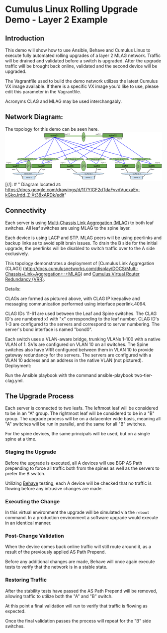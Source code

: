 # Cumulus Linux Rolling Upgrade Demo - Layer 2 Example

## Introduction
This demo will show how to use Ansible, Behave and Cumulus Linux to execute fully automated rolling upgrades of a layer 2 MLAG network. Traffic will be drained and validated before a switch is upgraded. After the upgrade traffic will be brought back online, validated and the second device will be upgraded. 

The Vagrantfile used to build the demo network utilizes the latest Cumulus VX image available. If there is a specific VX image you'd like to use, please edit this parameter in the Vagrantfile.

Acronyms CLAG and MLAG may be used interchangably. 

## Network Diagram:
The topology for this demo can be seen here.
![Diagram](L2Topology.png)
[//]: # " Diagram located at: https://docs.google.com/drawings/d/1f7YIGF2dTdaFvvdVucxaEv-kGkqJrdd_Z-Xt38xARDk/edit"

## Connectivity
Each server is using [Multi-Chassis Link Aggregation (MLAG)](https://docs.cumulusnetworks.com/display/DOCS/Multi-Chassis+Link+Aggregation+-+MLAG) to both leaf switches. All leaf switches are using MLAG to the spine layer. 

Each device is using LACP and STP. MLAG peers will be using peerlinks and backup links as to avoid split brain issues. To drain the B side for the initial upgrade, the peerlinks will be disabled to switch traffic over to the A side exclusively.

This topology demonstrates a deployment of [Cumulus Link Aggregation (CLAG)] (http://docs.cumulusnetworks.com/display/DOCS/Multi-Chassis+Link+Aggregation+-+MLAG) and [Cumulus Virtual Router Redundancy (VRR)](http://docs.cumulusnetworks.com/display/DOCS/Virtual+Router+Redundancy+-+VRR).

Details:

CLAGs are formed as pictured above, with CLAG IP keepalive and messaging communication performed using interface peerlink.4094.

CLAG IDs 11-61 are used between the Leaf and Spine switches. The CLAG ID's are numbered x1 with "x" corresponding to the leaf number.
CLAG ID's 1-3 are configured to the servers and correspond to server numbering. The server's bond interface is named "bond0".

Each switch uses a VLAN-aware bridge, trunking VLANs 1-100 with a native VLAN of 1.
SVIs are configured on VLAN 10 on all switches. The Spine switches also have VRR configured between them in VLAN 10 to provide gateway redundancy for the servers.
The servers are configured with a VLAN 10 address and an address in the native VLAN (not pictured).
Deployment:

Run the Ansible playbook with the command ansible-playbook two-tier-clag.yml.

## The Upgrade Process
Each server is connected to two leafs. The leftmost leaf will be considered to be in an "A" group. The rightmost leaf will be considered to be in a "B" group. The upgrade process will be on a datacenter wide basis, meaning all "A" switches will be run in parallel, and the same for all "B" switches.

For the spine devices, the same principals will be used, but on a single spine at a time.

### Staging the Upgrade
Before the upgrade is executed, all A devices will use BGP AS Path prepending to force all traffic both from the spines as well as the servers to prefer the B switch. 

Utilizing [Behave](https://pythonhosted.org/behave/) testing, each A device will be checked that no traffic is flowing before any intrusive changes are made.

### Executing the Change
In this virtual environment the upgrade will be simulated via the `reboot` command. In a production environment a software upgrade would execute in an identical manner.

### Post-Change Validation
When the device comes back online traffic will still route around it, as a result of the previously applied AS Path Prepend. 

Before any additional changes are made, Behave will once again execute tests to verify that the network is in a stable state. 

### Restoring Traffic
After the stability tests have passed the AS Path Prepend will be removed, allowing traffic to utilize both the "A" and "B" switch. 

At this point a final validation will run to verify that traffic is flowing as expected. 

Once the final validation passes the process will repeat for the "B" side switches.
